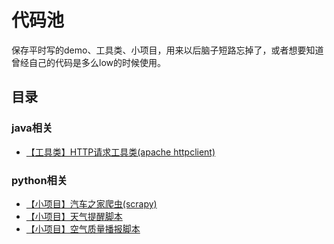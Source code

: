 # 代码池

保存平时写的demo、工具类、小项目，用来以后脑子短路忘掉了，或者想要知道曾经自己的代码是多么low的时候使用。


## 目录
### java相关
* [【工具类】HTTP请求工具类(apache httpclient)](https://github.com/LittleLory/codePool/tree/master/java)

### python相关
* [【小项目】汽车之家爬虫(scrapy)](https://github.com/LittleLory/codePool/tree/master/python/autohome_spider)
* [【小项目】天气提醒脚本](https://github.com/LittleLory/codePool/tree/master/python/weather_remind)
* [【小项目】空气质量播报脚本](https://github.com/LittleLory/codePool/tree/master/python/air_conditon_remind)
